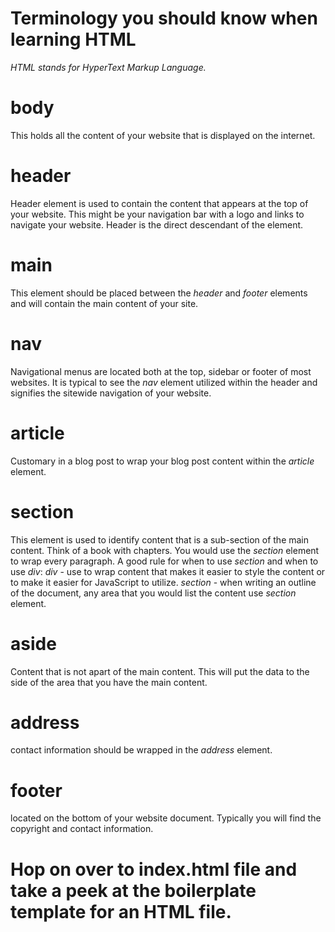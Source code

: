# Terminology you should know when learning HTML

*HTML stands for HyperText Markup Language.* 

# body 
  This holds all the content of your website that is displayed on the internet. 

# header 
  Header element is used to contain the content that appears at the top of 
  your website. This might be your navigation bar with a logo and links to navigate 
  your website. Header is the direct descendant of the <body> element.
  
# main
  This element should be placed between the *header* and *footer* elements and will contain the main content of your site. 
  
# nav
   Navigational menus are located both at the top, sidebar or footer of most websites.
   It is typical to see the *nav* element utilized within the header and signifies the sitewide 
   navigation of your website.

 # article
   Customary in a blog post to wrap your blog post content within the *article* element. 

 # section
   This element is used to identify content that is a sub-section of the main content. Think of 
   a book with chapters. You would use the *section* element to wrap every paragraph. 
     A good rule for when to use *section* and when to use *div*:
      *div* - use to wrap content that makes it easier to style the content or to make it easier 
        for JavaScript to utilize.
      *section* - when writing an outline of the document, any area that you would list the content
        use *section* element.

 # aside 
   Content that is not apart of the main content. This will put the data to the side of the area that 
   you have the main content. 

 # address
   contact information should be wrapped in the *address* element. 

 # footer
   located on the bottom of your website document. Typically you will find the copyright and contact
   information. 

    
   # Hop on over to index.html file and take a peek at the boilerplate template for an HTML file. 


